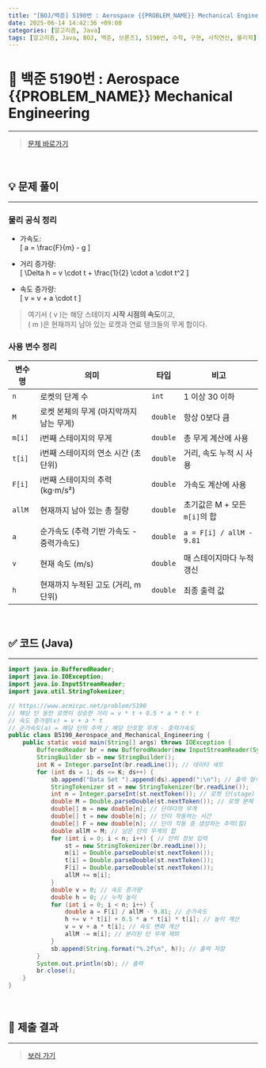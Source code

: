 ```yaml
---
title: "[BOJ/백준] 5190번 : Aerospace {{PROBLEM_NAME}} Mechanical Engineering (Java)"
date: 2025-06-14 14:42:36 +09:00
categories: [알고리즘, Java]
tags: [알고리즘, Java, BOJ, 백준, 브론즈1, 5190번, 수학, 구현, 사칙연산, 물리학]
---
```


<!-- ========================================================================== -->

# 📘 백준 5190번 : Aerospace {{PROBLEM_NAME}} Mechanical Engineering

---

> [문제 바로가기](https://www.acmicpc.net/problem/5190)

<br>

<!-- ========================================================================== -->

## 💡 문제 풀이

---

### 물리 공식 정리

- 가속도:  
  \[
  a = \frac{F}{m} - g
  \]

- 거리 증가량:  
  \[
  \Delta h = v \cdot t + \frac{1}{2} \cdot a \cdot t^2
  \]

- 속도 증가량:  
  \[
  v = v + a \cdot t
  \]

> 여기서 \( v \)는 해당 스테이지 **시작 시점의 속도**이고,  
> \( m \)은 현재까지 남아 있는 로켓과 연료 탱크들의 무게 합이다.

### 사용 변수 정리

| 변수명 | 의미                                     | 타입     | 비고                          |
| ------ | ---------------------------------------- | -------- | ----------------------------- |
| `n`    | 로켓의 단계 수                           | `int`    | 1 이상 30 이하                |
| `M`    | 로켓 본체의 무게 (마지막까지 남는 무게)  | `double` | 항상 0보다 큼                 |
| `m[i]` | i번째 스테이지의 무게                    | `double` | 총 무게 계산에 사용           |
| `t[i]` | i번째 스테이지의 연소 시간 (초 단위)     | `double` | 거리, 속도 누적 시 사용       |
| `F[i]` | i번째 스테이지의 추력 (kg·m/s²)          | `double` | 가속도 계산에 사용            |
| `allM` | 현재까지 남아 있는 총 질량               | `double` | 초기값은 M + 모든 `m[i]`의 합 |
| `a`    | 순가속도 (추력 기반 가속도 - 중력가속도) | `double` | `a = F[i] / allM - 9.81`      |
| `v`    | 현재 속도 (m/s)                          | `double` | 매 스테이지마다 누적 갱신     |
| `h`    | 현재까지 누적된 고도 (거리, m 단위)      | `double` | 최종 출력 값                  |

<br>

<!-- ========================================================================== -->

## ✅ 코드 (Java)

---

```java
import java.io.BufferedReader;
import java.io.IOException;
import java.io.InputStreamReader;
import java.util.StringTokenizer;

// https://www.acmicpc.net/problem/5190
// 해당 단 동안 로켓이 상승한 거리 = v * t + 0.5 * a * t * t
// 속도 증가량(v) = v + a * t
// 순가속도(a) = 해당 단의 추력 / 해당 단포함 무게 - 중력가속도
public class B5190_Aerospace_and_Mechanical_Engineering {
	public static void main(String[] args) throws IOException {
		BufferedReader br = new BufferedReader(new InputStreamReader(System.in));
		StringBuilder sb = new StringBuilder();
		int K = Integer.parseInt(br.readLine()); // 데이터 세트
		for (int ds = 1; ds <= K; ds++) {
			sb.append("Data Set ").append(ds).append(":\n"); // 출력 형식
			StringTokenizer st = new StringTokenizer(br.readLine());
			int n = Integer.parseInt(st.nextToken()); // 로켓 단(stage) 개수
			double M = Double.parseDouble(st.nextToken()); // 로켓 본체 무게
			double[] m = new double[n]; // 단마다의 무계
			double[] t = new double[n]; // 단이 작동하는 시간
			double[] F = new double[n]; // 단이 작동 중 생성하는 추력(힘)
			double allM = M; // 남은 단의 무게의 합
			for (int i = 0; i < n; i++) { // 단의 정보 입력
				st = new StringTokenizer(br.readLine());
				m[i] = Double.parseDouble(st.nextToken());
				t[i] = Double.parseDouble(st.nextToken());
				F[i] = Double.parseDouble(st.nextToken());
				allM += m[i];
			}
			double v = 0; // 속도 증가량
			double h = 0; // 누적 높이
			for (int i = 0; i < n; i++) {
				double a = F[i] / allM - 9.81; // 순가속도
				h += v * t[i] + 0.5 * a * t[i] * t[i]; // 높이 계산
				v = v + a * t[i]; // 속도 변화 계산
				allM -= m[i]; // 분리된 단 무게 제외
			}
			sb.append(String.format("%.2f\n", h)); // 출력 저장
		}
		System.out.println(sb); // 출력
		br.close();
	}
}
```

<br>

<!-- ========================================================================== -->

## 💾 제출 결과

---

> [보러 가기](https://www.acmicpc.net/status?from_mine=1&problem_id=5190&user_id=juyn2000)

<br>

<!-- ========================================================================== -->

<!-- ## 🧩 새롭게 알게 된 점

---



<br> -->

<!-- ========================================================================== -->

<!--

## 🔗 참고한 자료

---

- []()

- []()

<br>
-->
